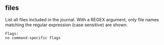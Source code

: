 ## files

List all files included in the journal. With a REGEX argument,
only file names matching the regular expression (case sensitive) are shown.

```flags
Flags:
no command-specific flags
```
